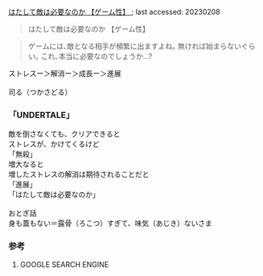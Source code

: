 [はたして敵は必要なのか 【ゲーム性】 ](https://www.youtube.com/watch?v=xAskfl77a-A); last accessed: 20230208

> はたして敵は必要なのか 【ゲーム性】 

> ゲームには､敵となる相手が頻繁に出ますよね｡ 無ければ始まらないぐらい｡ これ､本当に必要なのでしょうか…?

ストレスー＞解消ー＞成長ー＞進展<br/>
<br/>
司る（つかさどる）<br/>

### 「UNDERTALE」

敵を倒さなくても、クリアできると<br/>
ストレスが、かけてくるけど<br/>
「無殺」<br/>
増大なると<br/>
増したストレスの解消は期待されることだと<br/>
「進展」<br/>
「はたして敵は必要なのか」<br/>
<br/>
おとぎ話<br/>
身も蓋もない＝露骨（ろこつ）すぎて、味気（あじき）ないさま

### 参考

1. GOOGLE SEARCH ENGINE
